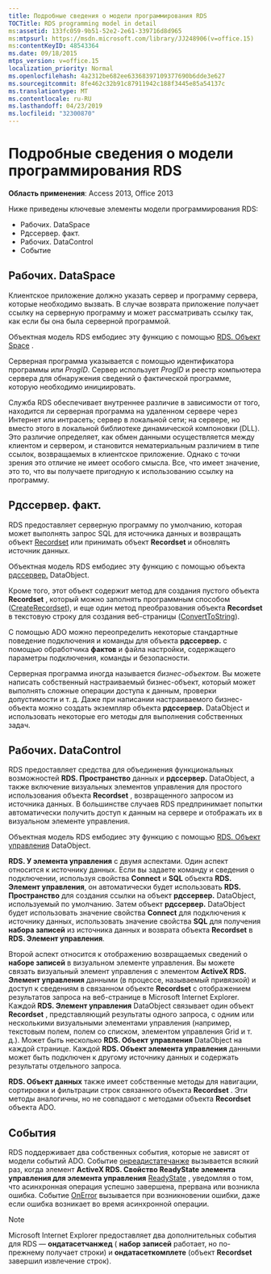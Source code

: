 ```yaml
---
title: Подробные сведения о модели программирования RDS
TOCTitle: RDS programming model in detail
ms:assetid: 133fc059-9b51-52e2-2e61-339716d8d965
ms:mtpsurl: https://msdn.microsoft.com/library/JJ248906(v=office.15)
ms:contentKeyID: 48543364
ms.date: 09/18/2015
mtps_version: v=office.15
localization_priority: Normal
ms.openlocfilehash: 4a2312be682ee63368397109377690b6dde3e627
ms.sourcegitcommit: 8fe462c32b91c87911942c188f3445e85a54137c
ms.translationtype: MT
ms.contentlocale: ru-RU
ms.lasthandoff: 04/23/2019
ms.locfileid: "32300870"
---
```

# <a name="rds-programming-model-in-detail"></a>Подробные сведения о модели программирования RDS

**Область применения**: Access 2013, Office 2013

Ниже приведены ключевые элементы модели программирования RDS:

- Рабочих. DataSpace
- Рдссервер. факт.
- Рабочих. DataControl
- Событие

## <a name="rdsdataspace"></a>Рабочих. DataSpace

Клиентское приложение должно указать сервер и программу сервера, которые необходимо вызвать. В случае возврата приложение получает ссылку на серверную программу и может рассматривать ссылку так, как если бы она была серверной программой.

Объектная модель RDS ембодиес эту функцию с помощью [RDS. Объект Space](dataspace-object-rds.md) .

Серверная программа указывается с помощью идентификатора программы или *ProgID*. Сервер использует *ProgID* и реестр компьютера сервера для обнаружения сведений о фактической программе, которую необходимо инициировать.

Служба RDS обеспечивает внутреннее различие в зависимости от того, находится ли серверная программа на удаленном сервере через Интернет или интрасеть; сервер в локальной сети; на сервере, но вместо этого в локальной библиотеке динамической компоновки (DLL). Это различие определяет, как обмен данными осуществляется между клиентом и сервером, и становится нематериальным различием в типе ссылок, возвращаемых в клиентское приложение. Однако с точки зрения это отличие не имеет особого смысла. Все, что имеет значение, это то, что вы получаете пригодную к использованию ссылку на программу.

## <a name="rdsserverdatafactory"></a>Рдссервер. факт.

RDS предоставляет серверную программу по умолчанию, которая может выполнять запрос SQL для источника данных и возвращать объект [Recordset](recordset-object-ado.md) или принимать объект **Recordset** и обновлять источник данных.

Объектная модель RDS ембодиес эту функцию с помощью объекта [рдссервер.](datafactory-object-rdsserver.md) DataObject.

Кроме того, этот объект содержит метод для создания пустого объекта **Recordset** , который можно заполнять программным способом ([CreateRecordset](createrecordset-method-rds.md)), и еще один метод преобразования объекта **Recordset** в текстовую строку для создания веб-страницы ([ConvertToString](converttostring-method-rds.md)).

С помощью ADO можно переопределить некоторые стандартные поведение подключения и команды для объекта **рдссервер.** с помощью обработчика **фактов** и файла настройки, содержащего параметры подключения, команды и безопасности.

Серверная программа иногда называется *бизнес-объектом*. Вы можете написать собственный настраиваемый бизнес-объект, который может выполнять сложные операции доступа к данным, проверки допустимости и т. д. Даже при написании настраиваемого бизнес-объекта можно создать экземпляр объекта **рдссервер.** DataObject и использовать некоторые его методы для выполнения собственных задач.

## <a name="rdsdatacontrol"></a>Рабочих. DataControl

RDS предоставляет средства для объединения функциональных возможностей **RDS. Пространство** данных и **рдссервер.** DataObject, а также включение визуальных элементов управления для простого использования объекта **Recordset** , возвращенного запросом из источника данных. В большинстве случаев RDS предпринимает попытки автоматически получить доступ к данным на сервере и отображать их в визуальном элементе управления.

Объектная модель RDS ембодиес эту функцию с помощью [RDS. Объект управления](datacontrol-object-rds.md) DataObject.

**RDS. У элемента управления** с двумя аспектами. Один аспект относится к источнику данных. Если вы задаете команду и сведения о подключении, используя свойства **Connect** и **SQL** объекта **RDS. Элемент управления**, он автоматически будет использовать **RDS. Пространство** для создания ссылки на объект **рдссервер.** DataObject, используемый по умолчанию. Затем объект **рдссервер.** DataObject будет использовать значение свойства **Connect** для подключения к источнику данных, использовать значение свойства **SQL** для получения **набора записей** из источника данных и возврата объекта **Recordset** в **RDS. Элемент управления**.

Второй аспект относится к отображению возвращаемых сведений о **наборе записей** в визуальном элементе управления. Вы можете связать визуальный элемент управления с элементом **ActiveX RDS. Элемент управления** данными (в процессе, называемый привязкой) и доступ к сведениям в связанном объекте **Recordset** с отображением результатов запроса на веб-странице в Microsoft Internet Explorer. Каждой **RDS. Элемент управления** DataObject связывает один объект **Recordset** , представляющий результаты одного запроса, с одним или несколькими визуальными элементами управления (например, текстовым полем, полем со списком, элементом управления Grid и т. д.). Может быть несколько **RDS. Объект управления** DataObject на каждой странице. Каждой **RDS. Объект элемента управления** данными может быть подключен к другому источнику данных и содержать результаты отдельного запроса.

**RDS. Объект данных** также имеет собственные методы для навигации, сортировки и фильтрации строк связанного объекта **Recordset** . Эти методы аналогичны, но не совпадают с методами объекта **Recordset** объекта ADO.

## <a name="events"></a>События

RDS поддерживает два собственных события, которые не зависят от модели событий ADO. Событие [онреадистатечанже](onreadystatechange-event-rds.md) вызывается всякий раз, когда элемент **ActiveX RDS. Свойство ReadyState элемента управления для элемента управления** [ReadyState](readystate-property-rds.md) , уведомляя о том, что асинхронная операция успешно завершена, прервана или возникла ошибка. Событие [OnError](onerror-event-rds.md) вызывается при возникновении ошибки, даже если ошибка возникает во время асинхронной операции.

> [!NOTE]
> Microsoft Internet Explorer предоставляет два дополнительных события для RDS — **ондатасетчанжед** ( **набор записей** работает, но по-прежнему получает строки) и **ондатасеткомплете** (объект **Recordset** завершил извлечение строк).


